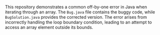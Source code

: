This repository demonstrates a common off-by-one error in Java when iterating through an array. The `Bug.java` file contains the buggy code, while `BugSolution.java` provides the corrected version.  The error arises from incorrectly handling the loop boundary condition, leading to an attempt to access an array element outside its bounds.